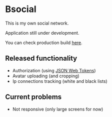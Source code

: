 # Bsocial
This is my own social network.

Application still under development.

You can check production build [here](https://bsocial1.herokuapp.com/).

## Released functionality

- Authorization (using [JSON Web Tokens](https://jwt.io/))
- Avatar uploading (and cropping)
- Ip connections tracking (white and black lists)

## Current problems

- Not responsive (only large screens for now)